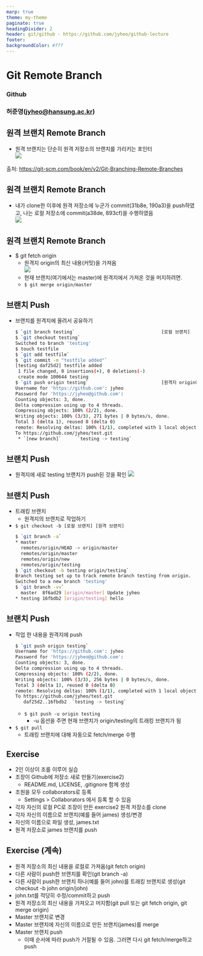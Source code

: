 ```yaml
---
marp: true
theme: my-theme
paginate: true
headingDivider: 2
header: git/github - https://github.com/jyheo/github-lecture
footer: 
backgroundColor: #fff
---
```


# Git Remote Branch
<!-- _class: lead -->
### Github
### 허준영(jyheo@hansung.ac.kr)


## 원격 브랜치 Remote Branch
* 원격 브랜치는 단순히 원격 저장소의 브랜치를 가리키는 포인터  
![](images/rbranch.png)

출처: https://git-scm.com/book/en/v2/Git-Branching-Remote-Branches


## 원격 브랜치 Remote Branch
* 내가 clone한 이후에 원격 저장소에 누군가 commit(31b8e, 190a3)을 push하였고, 나는 로컬 저장소에 commit(a38de, 893cf)을 수행하였음  
![](images/rbranch2.png)


## 원격 브랜치 Remote Branch
* $ git fetch origin
	- 원격지 origin의 최신 내용(커밋)을 가져옴  
	![](images/rbranch3.png)
	- 현재 브랜치(여기에서는 master)에 원격지에서 가져온 것을 머지하려면.
	- ``` $ git merge origin/master ```


## 브랜치 Push
* 브랜치를 원격지에 올려서 공유하기
	```bash
	$ `git branch testing`                                [로컬 브랜치]
	$ `git checkout testing`
	Switched to branch 'testing'
	$ touch testfile
	$ `git add testfile`
	$ `git commit -m "testfile added"`
	[testing daf25d2] testfile added
	 1 file changed, 0 insertions(+), 0 deletions(-)
	 create mode 100644 testing
	$ `git push origin testing`                           [원격지 origin에 testing 브랜치 push]
	Username for 'https://github.com': jyheo
	Password for 'https://jyheo@github.com':
	Counting objects: 3, done.
	Delta compression using up to 4 threads.
	Compressing objects: 100% (2/2), done.
	Writing objects: 100% (3/3), 271 bytes | 0 bytes/s, done.
	Total 3 (delta 1), reused 0 (delta 0)
	remote: Resolving deltas: 100% (1/1), completed with 1 local objects.
	To https://github.com/jyheo/test.git
	 * `[new branch]`      `testing -> testing`
	```


## 브랜치 Push
* 원격지에 새로 testing 브랜치가 push된 것을 확인
![](images/rbranch-push.png)


## 브랜치 Push
* 트래킹 브랜치
	- 원격지의 브랜치로 작업하기
* ``` $ git checkout -b [로컬 브랜치] [원격 브랜치] ```
	```bash
	$ `git branch -a`
	* master
	  remotes/origin/HEAD -> origin/master
	  remotes/origin/master
	  remotes/origin/new
	  remotes/origin/testing
	$ `git checkout -b testing origin/testing`
	Branch testing set up to track remote branch testing from origin.
	Switched to a new branch 'testing'
	$ `git branch -vv`
	  master  8f6ad29 [origin/master] Update jyheo
	* testing 16fbdb2 [origin/testing] hello
	```


## 브랜치 Push
* 작업 한 내용을 원격지에 push
	```bash
	$ `git push origin testing`
	Username for 'https://github.com': jyheo
	Password for 'https://jyheo@github.com':
	Counting objects: 3, done.
	Delta compression using up to 4 threads.
	Compressing objects: 100% (2/2), done.
	Writing objects: 100% (3/3), 256 bytes | 0 bytes/s, done.
	Total 3 (delta 1), reused 0 (delta 0)
	remote: Resolving deltas: 100% (1/1), completed with 1 local objects.
	To https://github.com/jyheo/test.git
	   daf25d2..16fbdb2  `testing -> testing`
	```
	- ``` $ git push -u origin testing ```
		+ -u 옵션을 주면 현재 브랜치가 origin/testing의 트래킹 브랜치가 됨
* ``` $ git pull ```
	- 트래킹 브랜치에 대해 자동으로 fetch/merge 수행


## Exercise
* 2인 이상이 조를 이루어 실습
* 조장이 Github에 저장소 새로 만들기(exercise2)
	- README.md, LICENSE, .gitignore 함께 생성
* 조원을 모두 collaborators로 등록
	- Settings > Collaborators 에서 등록 할 수 있음
* 각자 자신의 로컬 PC로 조장이 만든 exercise2 원격 저장소를 clone
* 각자 자신의 이름으로 브랜치(예를 들어 james) 생성/변경
* 자신의 이름으로 파일 생성, james.txt
* 원격 저장소로 james 브랜치를 push


## Exercise (계속)
* 원격 저장소의 최신 내용을 로컬로 가져옴(git fetch origin)
* 다른 사람이 push한 브랜치를 확인(git branch -a)
* 다른 사람이 push한 브랜치 하나(예를 들어 john)를 트래킹 브랜치로 생성(git checkout -b john origin/john)
* john.txt를 적당히 수정/commit하고 push
* 원격 저장소의 최신 내용을 가져오고 머지함(git pull 또는 git fetch origin, git merge origin)
* Master 브랜치로 변경
* Master 브랜치에 자신의 이름으로 만든 브랜치(james)를 merge
* Master 브랜치 push
	- 이때 순서에 따라 push가 거절될 수 있음. 그러면 다시 git fetch/merge하고 push
